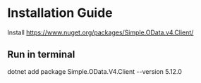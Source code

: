 # Installation Guide
Install https://www.nuget.org/packages/Simple.OData.v4.Client/

## Run in terminal
dotnet add package Simple.OData.V4.Client --version 5.12.0